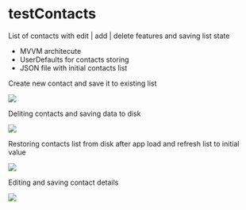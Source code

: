 # testContacts

List of contacts with edit | add | delete features and saving list state
* MVVM architecute
* UserDefaults for contacts storing
* JSON file with initial contacts list

Create new contact and save it to existing list

![](https://media.giphy.com/media/W0cXnw4GebxHzkUMal/giphy.gif)

Deliting contacts and saving data to disk

![](https://media.giphy.com/media/KZTPUoqr2VcHnkPSJq/giphy.gif)

Restoring contacts list from disk after app load and refresh list to initial value

![](https://media.giphy.com/media/SqxUHKk4ZUHYhpcbPb/giphy.gif)

Editing and saving contact details

![](https://media.giphy.com/media/hW3Br6sw6LChC5P3W0/giphy.gif)
